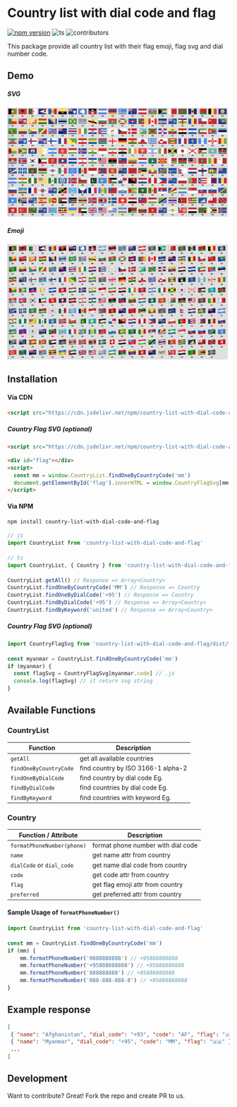 # Country list with dial code and flag

[![npm version](https://badge.fury.io/js/country-list-with-dial-code-and-flag.svg)](https://badge.fury.io/js/country-list-with-dial-code-and-flag) ![ts](https://badgen.net/badge/Built%20With/TypeScript/blue) ![contributors](https://badgen.net/github/contributors/necessarylion/country-list-with-dial-code-and-flag)

This package provide all country list with their flag emoji, flag svg and dial number code.

## Demo 

##### SVG
<img width="500" src="https://raw.githubusercontent.com/necessarylion/country-list-with-dial-code-and-flag/master/demo/svg.png" />

##### Emoji
<img width="500" src="https://raw.githubusercontent.com/necessarylion/country-list-with-dial-code-and-flag/master/demo/emoji.png" />

## Installation

#### Via CDN

```html
<script src="https://cdn.jsdelivr.net/npm/country-list-with-dial-code-and-flag/dist/main.js"></script>
```

##### Country Flag SVG (optional)

```html
<script src="https://cdn.jsdelivr.net/npm/country-list-with-dial-code-and-flag/dist/country-flag-svg.js"></script>
```

```html
<div id="flag"></div>
<script>
  const mm = window.CountryList.findOneByCountryCode('mm')
  document.getElementById('flag').innerHTML = window.CountryFlagSvg[mm.code]
</script>
```

#### Via NPM

```sh
npm install country-list-with-dial-code-and-flag
```

```js
// js
import CountryList from 'country-list-with-dial-code-and-flag'

// ts
import CountryList, { Country } from 'country-list-with-dial-code-and-flag'

CountryList.getAll() // Response => Array<Country>
CountryList.findOneByCountryCode('MM') // Response => Country
CountryList.findOneByDialCode('+95') // Response => Country
CountryList.findByDialCode('+95') // Response => Array<Country>
CountryList.findByKeyword('united') // Response => Array<Country>
```

##### Country Flag SVG (optional)

```js
import CountryFlagSvg from 'country-list-with-dial-code-and-flag/dist/flag-svg'

const myanmar = CountryList.findOneByCountryCode('mm')
if (myanmar) {
  const flagSvg = CountryFlagSvg[myanmar.code] // .js
  console.log(flagSvg) // it return svg string
}
```

## Available Functions

### CountryList

| Function               | Description                        |
| ---------------------- | ---------------------------------- |
| `getAll`               | get all available countries        |
| `findOneByCountryCode` | find country by ISO 3166-1 alpha-2 |
| `findOneByDialCode`    | find country by dial code Eg.      |
| `findByDialCode`       | find countries by dial code Eg.    |
| `findByKeyword`        | find countries with keyword Eg.    |

### Country

| Function / Attribute       | Description                        |
| -------------------------- | ---------------------------------- |
| `formatPhoneNumber(phone)` | format phone number with dial code |
| `name`                     | get name attr from country         |
| `dialCode` or `dial_code`  | get name dial code from country    |
| `code`                     | get code attr from country         |
| `flag`                     | get flag emoji attr from country   |
| `preferred`                | get preferred attr from country    |

#### Sample Usage of `formatPhoneNumber()`

```js
import CountryList from 'country-list-with-dial-code-and-flag'

const mm = CountryList.findOneByCountryCode('mm')
if (mm) {
    mm.formatPhoneNumber('0888888888') // +95888888888
    mm.formatPhoneNumber('+95888888888') // +95888888888
    mm.formatPhoneNumber('888888888') // +95888888888
    mm.formatPhoneNumber('088-888-888-8') // +95888888888
}
```

## Example response

```json
[
 { "name": "Afghanistan", "dial_code": "+93", "code": "AF", "flag": "🇦🇫" },
 { "name": "Myanmar", "dial_code": "+95", "code": "MM", "flag": "🇲🇲" }
 ...
]
```

## Development

Want to contribute? Great!
Fork the repo and create PR to us.
